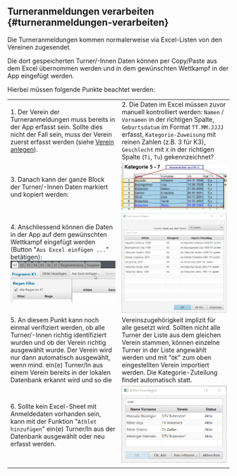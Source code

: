 ## Turneranmeldungen verarbeiten {#turneranmeldungen-verarbeiten}

Die Turneranmeldungen kommen normalerweise via Excel-Listen von den Vereinen zugesendet.

Die dort gespeicherten Turner/-Innen Daten können per Copy/Paste aus dem Excel übernommen werden und in 
dem gewünschten Wettkampf in der App eingefügt werden.

Hierbei müssen folgende Punkte beachtet werden:

|||
|-|-|
|1. Der Verein der Turneranmeldungen muss bereits in der App erfasst sein. Sollte dies nicht der Fall sein, muss der Verein zuerst erfasst werden (siehe [Verein anlegen](/stammdatenpflege/stammdatenpflege/verein_anlegen.md)).|2. Die Daten im Excel müssen zuvor manuell kontrolliert werden: `Namen` / `Vornamen` in der richtigen Spalte, `Geburtsdatum` im Format `TT.MM.JJJJ` erfasst, `Kategorie-Zuweisung` mit reinen Zahlen (z.B. 3 für K3), `Geschlecht` mit `X` in der richtigen Spalte (`Ti`, `Tu`) gekennzeichnet?|
|3. Danach kann der ganze Block der Turner/-Innen Daten markiert und kopiert werden:|![Turner importieren - copy&paste von Excel](/assets/copy-paste-from-excel.png)|
|4. Anschliessend können die Daten in der App auf dem gewünschten Wettkampf eingefügt werden (Button &quot;`Aus Excel einfügen ...`&quot; betätigen): ![Wettkampf exportieren Popup-Menu](/assets/paste-from-excel-1.png)|![Wettkampf exportieren Popup-Menu](/assets/paste-from-excel-2.png)|
|5. An diesem Punkt kann noch einmal verifiziert werden, ob alle Turner/-Innen richtig identifiziert wurden und ob der Verein richtig ausgewählt wurde. Der Verein wird nur dann automatisch ausgewählt, wenn mind. ein(e) Turner/In aus einem Verein bereits in der lokalen Datenbank erkannt wird und so die |Vereinszugehörigkeit implizit für alle gesetzt wird. Sollten nicht alle Turner der Liste aus dem gleichen Verein stammen, können einzelne Turner in der Liste angewählt werden und mit &quot;`OK`&quot; zum oben eingestellten Verein importiert werden. Die Kategorie-Zuteilung findet automatisch statt.|
|6. Sollte kein Excel-Sheet mit Anmeldedaten vorhanden sein, kann mit der Funktion &quot;`Athlet hinzufügen`&quot; ein(e) Turner/In aus der Datenbank ausgewählt oder neu erfasst werden.|![](/assets/athlet-hinzufuegen.png)
|||
